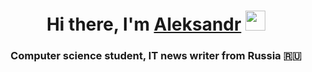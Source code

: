 <h1 align="center">Hi there, I'm <a href="https://vk.com/ospipis" target="_blank">Aleksandr</a> 
<img src="" height="32"/></h1>
<h3 align="center">Computer science student, IT news writer from Russia 🇷🇺</h3>
